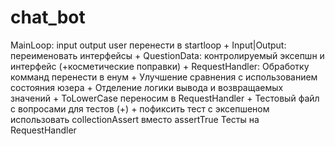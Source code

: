 # chat_bot
MainLoop: input output user перенести в startloop +
Input|Output: переименовать интерфейсы +
QuestionData: контролируемый эксепшн и интерфейс (+косметические поправки) +
RequestHandler: Обработку комманд перенести в енум +
                Улучшение сравнения с использованием состояния юзера +
                Отделение логики вывода и возвращаемых значений +
ToLowerCase переносим в RequestHandler +
Тестовый файл с вопросами для тестов (+) + пофиксить тест с эксепшеном
использовать collectionAssert вместо assertTrue
Тесты на RequestHandler
